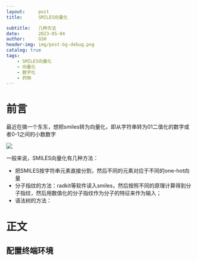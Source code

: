 ```yaml
---
layout:     post
title:      SMILES向量化

subtitle:   几种方法
date:       2023-05-04
author:     GSH
header-img: img/post-bg-debug.png
catalog: true
tags:
    - SMILES向量化
    - 向量化
    - 数字化
    - 药物
---
```


# 前言

 最近在搞一个东东，想把smiles转为向量化，即从字符串转为01二值化的数字或者0-1之间的小数数字

![](https://ww2.sinaimg.cn/large/006tKfTcgy1fdpxob9m7sj31000rkam7.jpg)
 
  一般来说，SMILES向量化有几种方法：
  * 把SMILES按字符串元素直接分割，然后不同的元素对应于不同的one-hot向量
  * 分子指纹的方法：radkit等软件读入smiles，然后按照不同的原理计算得到分子指纹，然后用数值化的分子指纹作为分子的特征来作为输入；
  * 语法树的方法：

# 正文

## 配置终端环境
